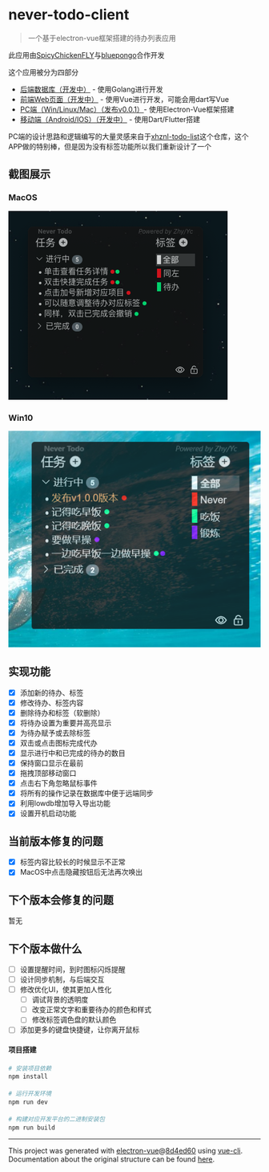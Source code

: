 # never-todo-client

> 一个基于electron-vue框架搭建的待办列表应用

此应用由[SpicyChickenFLY](https://github.com/SpicyChickenFLY)与[bluepongo](https://github.com/bluepongo)合作开发

这个应用被分为四部分
* [后端数据库（开发中）](https://github.com/SpicyChickenFLY/never-todo-backend) - 使用Golang进行开发
* [前端Web页面（开发中）]() - 使用Vue进行开发，可能会用dart写Vue
* [PC端（Win/Linux/Mac）（发布v0.0.1）](https://github.com/bluepongo/never-todo-client)- 使用Electron-Vue框架搭建
* [移动端（Android/IOS）（开发中）](https://github.com/SpicyChickenFLY/never-todo-mobile) - 使用Dart/Flutter搭建

PC端的设计思路和逻辑编写的大量灵感来自于[xhznl-todo-list](https://github.com/xiajingren/xhznl-todo-list)这个仓库，这个APP做的特别棒，但是因为没有标签功能所以我们重新设计了一个

## 截图展示
### MacOS
![](./static/app-mac.png "")
### Win10
![](./static/app-win.png "")

## 实现功能
* [x] 添加新的待办、标签
* [x] 修改待办、标签内容
* [x] 删除待办和标签（软删除）
* [x] 将待办设置为重要并高亮显示
* [x] 为待办赋予或去除标签
* [x] 双击或点击图标完成代办
* [x] 显示进行中和已完成的待办的数目
* [x] 保持窗口显示在最前
* [x] 拖拽顶部移动窗口
* [x] 点击右下角忽略鼠标事件
* [x] 将所有的操作记录在数据库中便于远端同步
* [x] 利用lowdb增加导入导出功能
* [x] 设置开机启动功能

## 当前版本修复的问题
* [x] 标签内容比较长的时候显示不正常
* [x] MacOS中点击隐藏按钮后无法再次唤出

## 下个版本会修复的问题
暂无

## 下个版本做什么
* [ ] 设置提醒时间，到时图标闪烁提醒
* [ ] 设计同步机制，与后端交互
* [ ] 修改优化UI，使其更加人性化
  * [ ] 调试背景的透明度
  * [ ] 改变正常文字和重要待办的颜色和样式
  * [ ] 修改标签调色盘的默认颜色
* [ ] 添加更多的键盘快捷键，让你离开鼠标

#### 项目搭建

``` bash
# 安装项目依赖
npm install

# 运行开发环境
npm run dev

# 构建对应开发平台的二进制安装包
npm run build
```

---

This project was generated with [electron-vue](https://github.com/SimulatedGREG/electron-vue)@[8d4ed60](https://github.com/SimulatedGREG/electron-vue/tree/8d4ed607d65300381a8f47d97923eb07832b1a9a) using [vue-cli](https://github.com/vuejs/vue-cli). Documentation about the original structure can be found [here](https://simulatedgreg.gitbooks.io/electron-vue/content/index.html).
